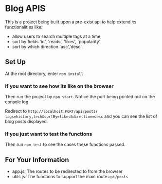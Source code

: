 # Blog APIS

This is a project being built upon a pre-exist api to help extend its functionalities like: 
- allow users to search multiple tags at a time,
- sort by fields 'id', 'reads', 'likes', 'popularity'
- sort by which direction 'asc','desc'.

## Set Up
At the root directory, enter 
``` npm install ```

### If you want to see how its like on the browser
Then run the project by 
```npm start```. Notice the port being printed out on the console log

 Redirect to ```http://localhost:PORT/api/posts?tags=history,tech&sortBy=likes&direction=desc``` and you can see the list of blog posts displayed.

### If you just want to test the functions
Then run ```npm test``` to see the cases these functions passed.

## For Your Information
- app.js: The routes to be redirected to from the browser
- utils.js: The functions to support the main route ```api/posts```
